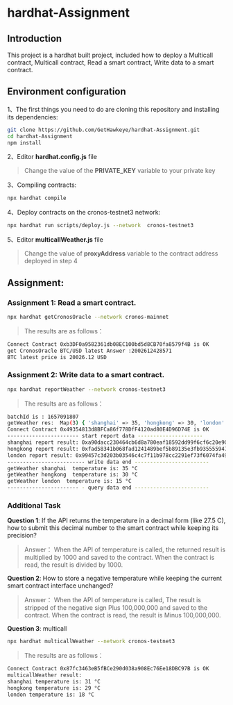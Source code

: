 # hardhat-Assignment

## Introduction
This project is a hardhat built project, included how to deploy a Multicall contract, Multicall contract, Read a smart contract, Write data to a smart contract.

## Environment configuration
1、The first things you need to do are cloning this repository and installing its
dependencies:

```sh
git clone https://github.com/GetHawkeye/hardhat-Assignment.git
cd hardhat-Assignment
npm install
```
2、Editor **hardhat.config.js** file

> Change the value of the **PRIVATE_KEY** variable to your private key

3、Compiling contracts:
```sh
npx hardhat compile
```

4、Deploy contracts on the cronos-testnet3 network:
```sh
npx hardhat run scripts/deploy.js --network  cronos-testnet3
```

5、Editor **multicallWeather.js** file

> Change the value of  **proxyAddress** variable to the contract address deployed in step 4

## Assignment:

### Assignment 1: Read a smart contract.
```sh
npx hardhat getCronosOracle --network cronos-mainnet
```
> The results are as follows：
```sh
Connect Contract 0xb3DF0a9582361db08EC100bd5d8CB70fa8579f4B is OK
get CronosOracle BTC/USD latest Answer :2002612428571
BTC latest price is 20026.12 USD
```

### Assignment 2: Write data to a smart contract.
```sh
npx hardhat reportWeather --network cronos-testnet3
```
> The results are as follows：
```sh
batchId is : 1657091807
getWeather res:  Map(3) { 'shanghai' => 35, 'hongkong' => 30, 'london' => 15 }
Connect Contract 0x49354813d8BFCa86f778DfF4120ad80E4D96D74E is OK
----------------------- start report data ---------------------
shanghai report result: 0xa90dacc230464cb6d8a780eaf18592dd99f6cf6c20e9060f63cd6885f55545d9
hongkong report result: 0xfad58341b068fad1241489bef5b89135e3fb935555947af58815dd3920eb8a42
london report result: 0x99457c3d203b03546c4c7f11b978cc2291ef73f6074fa497e8ee282ef07a2c9c
------------------------- write data end ------------------------
getWeather shanghai  temperature is: 35 °C
getWeather hongkong  temperature is: 30 °C
getWeather london  temperature is: 15 °C
----------------------- - query data end ------------------------
```
### Additional Task

**Question 1**: If the API returns the temperature in a decimal form (like 27.5 C),
    how to submit this decimal number to the smart contract while keeping its precision?

> Answer：
> When the API of temperature is called, the returned result is multiplied by 1000 and saved to the contract.
> When the contract is read, the result is divided by 1000.

**Question 2**: How to store a negative temperature while keeping the current smart contract interface unchanged?

> Answer：
> When the API of temperature is called, The result is stripped of the negative sign Plus 100,000,000 and saved to the contract.
> When the contract is read, the result is Minus 100,000,000.


**Question 3**: multicall
```sh
npx hardhat multicallWeather --network cronos-testnet3

```
> The results are as follows：
```sh
Connect Contract 0x87fc3463eB5fBCe290d038a908Ec76Ee18DBC97B is OK
multicallWeather result:
shanghai temperature is: 31 °C
hongkong temperature is: 29 °C
london temperature is: 18 °C
```

